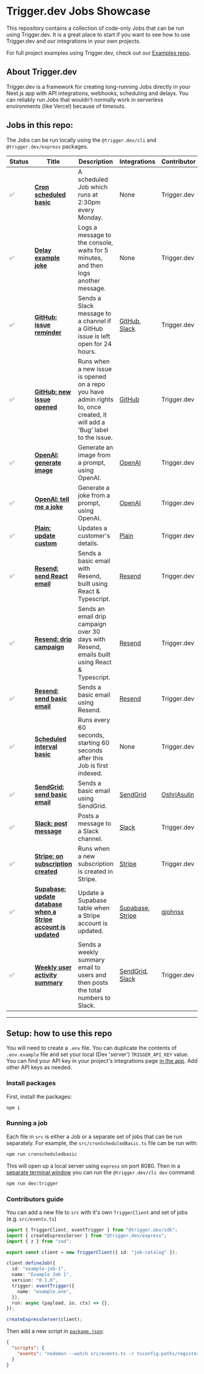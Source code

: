 # Trigger.dev Jobs Showcase

This repository contains a collection of code-only Jobs that can be run using Trigger.dev. It is a great place to start if you want to see how to use Trigger.dev and our integrations in your own projects.

For full project examples using Trigger.dev, check out our [Examples repo](https://github.com/triggerdotdev/examples).

## About Trigger.dev

Trigger.dev is a framework for creating long-running Jobs directly in your Next.js app with API integrations, webhooks, scheduling and delays. You can reliably run Jobs that wouldn’t normally work in serverless environments (like Vercel) because of timeouts.

## Jobs in this repo:

The Jobs can be run locally using the `@trigger.dev/cli` and `@trigger.dev/express` packages.

| Status | Title                                                                                                                                                          | Description                                                                                                               | Integrations                                                                                                                 | Contributor                                   |
| ------ | -------------------------------------------------------------------------------------------------------------------------------------------------------------- | ------------------------------------------------------------------------------------------------------------------------- | ---------------------------------------------------------------------------------------------------------------------------- | --------------------------------------------- |
| ✅     | **[Cron scheduled basic](https://github.com/triggerdotdev/jobs-showcase/blob/main/src/cronScheduledBasic.ts)**                                                 | A scheduled Job which runs at 2:30pm every Monday.                                                                        | None                                                                                                                         | Trigger.dev                                   |
| ✅     | **[Delay example joke](https://github.com/triggerdotdev/jobs-showcase/blob/main/src/delayExampleJoke.ts)**                                                     | Logs a message to the console, waits for 5 minutes, and then logs another message.                                        | None                                                                                                                         | Trigger.dev                                   |
| ✅     | **[GitHub: issue reminder](https://github.com/triggerdotdev/jobs-showcase/blob/main/src/gitHubIssueReminder.ts)**                                              | Sends a Slack message to a channel if a GitHub issue is left open for 24 hours.                                           | [GitHub](https://trigger.dev/docs/integrations/apis/github), [Slack](https:/trigger.dev/docs/integrations/apis/slack)        | Trigger.dev                                   |
| ✅     | **[GitHub: new issue opened](https://github.com/triggerdotdev/jobs-showcase/blob/main/src/gitHubNewIssueOpened.ts)**                                           | Runs when a new issue is opened on a repo you have admin rights to, once created, it will add a 'Bug' label to the issue. | [GitHub](https://trigger.dev/docs/integrations/apis/github)                                                                  | Trigger.dev                                   |
| ✅     | **[OpenAI: generate image](https://github.com/triggerdotdev/jobs-showcase/blob/main/src/openAIGenerateImage.ts)**                                              | Generate an image from a prompt, using OpenAI.                                                                            | [OpenAI](https://trigger.dev/docs/integrations/apis/openai)                                                                  | Trigger.dev                                   |
| ✅     | **[OpenAI: tell me a joke](https://github.com/triggerdotdev/jobs-showcase/blob/main/src/openAITellMeAJoke.ts)**                                                | Generate a joke from a prompt, using OpenAI.                                                                              | [OpenAI](https://trigger.dev/docs/integrations/apis/openai)                                                                  | Trigger.dev                                   |
| ✅     | **[Plain: update custom](https://github.com/triggerdotdev/jobs-showcase/blob/main/src/plainUpdateCustomer.ts)**                                                | Updates a customer's details.                                                                                             | [Plain](https://trigger.dev/docs/integrations/apis/plain)                                                                    | Trigger.dev                                   |
| ✅     | **[Resend: send React email](https://github.com/triggerdotdev/jobs-showcase/blob/main/src/resendSendReactEmail.tsx)**                                          | Sends a basic email with Resend, built using React & Typescript.                                                          | [Resend](https://trigger.dev/docs/integrations/apis/resend)                                                                  | Trigger.dev                                   |
| ✅     | **[Resend: drip campaign](https://github.com/triggerdotdev/jobs-showcase/blob/main/src/resendDripCampaign.tsx)**                                               | Sends an email drip campaign over 30 days with Resend, emails built using React & Typescript.                             | [Resend](https://trigger.dev/docs/integrations/apis/resend)                                                                  | Trigger.dev                                   |
| ✅     | **[Resend: send basic email](https://github.com/triggerdotdev/jobs-showcase/blob/main/src/resendSendBasicEmail.ts)**                                           | Sends a basic email using Resend.                                                                                         | [Resend](https://trigger.dev/docs/integrations/apis/resend)                                                                  | Trigger.dev                                   |
| ✅     | **[Scheduled interval basic](https://github.com/triggerdotdev/jobs-showcase/blob/main/src/scheduledIntervalBasic.ts)**                                         | Runs every 60 seconds, starting 60 seconds after this Job is first indexed.                                               | None                                                                                                                         | Trigger.dev                                   |
| ✅     | **[SendGrid: send basic email](https://github.com/triggerdotdev/jobs-showcase/blob/main/src/sendGridSendBasicEmail.ts)**                                       | Sends a basic email using SendGrid.                                                                                       | [SendGrid](https://trigger.dev/docs/integrations/apis/sendgrid)                                                              | [OshriAsulin](https://github.com/OshriAsulin) |
| ✅     | **[Slack: post message](https://github.com/triggerdotdev/jobs-showcase/blob/main/src/slackPostMessage.ts)**                                                    | Posts a message to a Slack channel.                                                                                       | [Slack](https://trigger.dev/docs/integrations/apis/slack)                                                                    | Trigger.dev                                   |
| ✅     | **[Stripe: on subscription created](https://github.com/triggerdotdev/jobs-showcase/blob/main/src/stripeOnSubscriptionCreated.ts)**                             | Runs when a new subscription is created in Stripe.                                                                        | [Stripe](https://trigger.dev/docs/integrations/apis/stripe)                                                                  | Trigger.dev                                   |
| ✅     | **[Supabase: update database when a Stripe account is updated](https://github.com/triggerdotdev/jobs-showcase/blob/main/src/supabaseStripeUpdateDatabase.ts)** | Update a Supabase table when a Stripe account is updated.                                                                 | [Supabase](https://trigger.dev/docs/integrations/apis/supabase), [Stripe](https://trigger.dev/docs/integrations/apis/stripe) | [gjohnsx](https://github.com/gjohnsx/gjohnsx) |
| ✅     | **[Weekly user activity summary](https://github.com/triggerdotdev/jobs-showcase/blob/main/src/weeklyUserActivitySummary.ts)**                                  | Sends a weekly summary email to users and then posts the total numbers to Slack.                                          | [SendGrid](https://trigger.dev/docs/integrations/apis/sendgrid), [Slack](https://trigger.dev/docs/integrations/apis/slack)   | Trigger.dev                                   |

---

## Setup: how to use this repo

You will need to create a `.env` file. You can duplicate the contents of `.env.example` file and set your local (Dev 'server') `TRIGGER_API_KEY` value. You can find your API key in your project's integrations page [in the app](https://cloud.trigger.dev). Add other API keys as needed.

### Install packages

First, install the packages:

```sh
npm i
```

### Running a job

Each file in `src` is either a Job or a separate set of jobs that can be run separately. For example, the `src/cronScheduledBasic.ts` file can be run with:

```sh
npm run cronscheduledbasic
```

This will open up a local server using `express` on port 8080. Then in a <u>separate terminal window</u> you can run the `@trigger.dev/cli dev` command:

```sh
npm run dev:trigger
```

### Contributors guide

You can add a new file to `src` with it's own `TriggerClient` and set of jobs (e.g. `src/events.ts`)

```ts
import { TriggerClient, eventTrigger } from "@trigger.dev/sdk";
import { createExpressServer } from "@trigger.dev/express";
import { z } from "zod";

export const client = new TriggerClient({ id: "job-catalog" });

client.defineJob({
  id: "example-job-1",
  name: "Example Job 1",
  version: "0.1.0",
  trigger: eventTrigger({
    name: "example.one",
  }),
  run: async (payload, io, ctx) => {},
});

createExpressServer(client);
```

Then add a new script in [`package.json`](./package.json):

```json
{
  "scripts": {
    "events": "nodemon --watch src/events.ts -r tsconfig-paths/register -r dotenv/config src/events.ts"
  }
}
```
